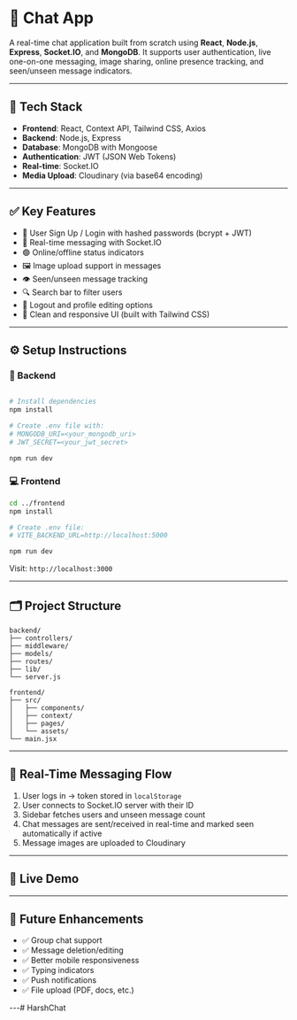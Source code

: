 # 💬 Chat App

A real-time chat application built from scratch using **React**, **Node.js**, **Express**, **Socket.IO**, and **MongoDB**. It supports user authentication, live one-on-one messaging, image sharing, online presence tracking, and seen/unseen message indicators.


---

## 🧱 Tech Stack

* **Frontend**: React, Context API, Tailwind CSS, Axios
* **Backend**: Node.js, Express
* **Database**: MongoDB with Mongoose
* **Authentication**: JWT (JSON Web Tokens)
* **Real-time**: Socket.IO
* **Media Upload**: Cloudinary (via base64 encoding)

---

## ✅ Key Features

* 🔐 User Sign Up / Login with hashed passwords (bcrypt + JWT)
* 📡 Real-time messaging with Socket.IO
* 🟢 Online/offline status indicators
* 🖼️ Image upload support in messages
* 👁️ Seen/unseen message tracking
* 🔍 Search bar to filter users
* 🚪 Logout and profile editing options
* 💅 Clean and responsive UI (built with Tailwind CSS)

---

## ⚙️ Setup Instructions

### 📁 Backend

```bash

# Install dependencies
npm install

# Create .env file with:
# MONGODB_URI=<your_mongodb_uri>
# JWT_SECRET=<your_jwt_secret>

npm run dev
```

### 💻 Frontend

```bash
cd ../frontend
npm install

# Create .env file:
# VITE_BACKEND_URL=http://localhost:5000

npm run dev
```

Visit: `http://localhost:3000`

---

## 🗂️ Project Structure

```
backend/
├── controllers/
├── middleware/
├── models/
├── routes/
├── lib/
└── server.js

frontend/
├── src/
│   ├── components/
│   ├── context/
│   ├── pages/
│   └── assets/
└── main.jsx
```

---

## 📡 Real-Time Messaging Flow

1. User logs in → token stored in `localStorage`
2. User connects to Socket.IO server with their ID
3. Sidebar fetches users and unseen message count
4. Chat messages are sent/received in real-time and marked seen automatically if active
5. Message images are uploaded to Cloudinary

---

## 🌟 Live Demo
---

## 🔮 Future Enhancements

* ✅ Group chat support
* ✅ Message deletion/editing
* ✅ Better mobile responsiveness
* ✅ Typing indicators
* ✅ Push notifications
* ✅ File upload (PDF, docs, etc.)

---#   H a r s h C h a t  
 